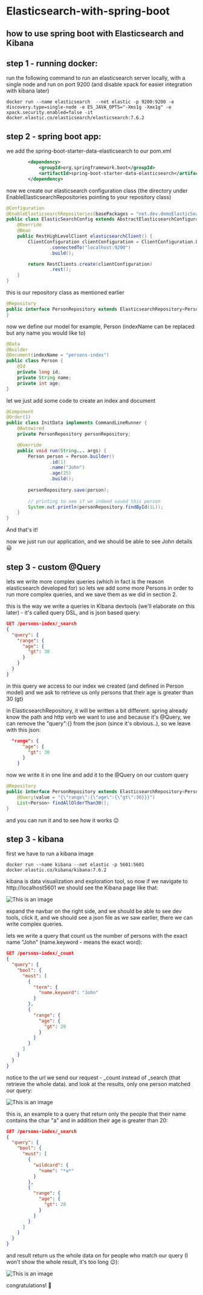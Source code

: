 # Elasticsearch-with-spring-boot
## how to use spring boot with Elasticsearch and Kibana

## step 1 - running docker:
run the following command to run an elasticsearch server locally, with a single node and run on port 9200 
(and disable xpack for easier integration with kibana later)

```shell
docker run --name elasticsearch  --net elastic -p 9200:9200 -e discovery.type=single-node -e ES_JAVA_OPTS="-Xms1g -Xmx1g" -e xpack.security.enabled=false -it docker.elastic.co/elasticsearch/elasticsearch:7.6.2
```
## step 2 - spring boot app: 

we add the spring-boot-starter-data-elasticsearch to our pom.xml
```xml
		<dependency>
			<groupId>org.springframework.boot</groupId>
			<artifactId>spring-boot-starter-data-elasticsearch</artifactId>
		</dependency>
```

now we create our elasticsearch configuration class (the directory under EnableElasticsearchRepositories pointing to your repository class)

```java
@Configuration
@EnableElasticsearchRepositories(basePackages = "net.dev.demoElasticSearch.repos")
public class ElasticSearchConfig extends AbstractElasticsearchConfiguration {
    @Override
    @Bean
    public RestHighLevelClient elasticsearchClient() {
        ClientConfiguration clientConfiguration = ClientConfiguration.builder()
                .connectedTo("localhost:9200")
                .build();

        return RestClients.create(clientConfiguration)
                .rest();
    }
}
```

this is our repository class as mentioned earlier

```java
@Repository
public interface PersonRepository extends ElasticsearchRepository<Person,Long> {
}
```
 now we define our model for example, Person (indexName can be replaced but any name you would like to)

```java
@Data
@Builder
@Document(indexName = "persons-index")
public class Person {
    @Id
    private long id;
    private String name;
    private int age;
}
```

let we just add some code to create an index and document
```java
@Component
@Order(1)
public class InitData implements CommandLineRunner {
    @Autowired
    private PersonRepository personRepository;

    @Override
    public void run(String... args) {
        Person person = Person.builder()
                .id(1)
                .name("John")
                .age(25)
                .build();
        
        personRepository.save(person);
        
        // printing to see if we indeed saved this person
        System.out.println(personRepository.findById(1L));
    }
}
```

And that's it!

now we just run our application, and we should be able to see John details :smiley:


## step 3 - custom @Query 
lets we write more complex queries (which in fact is the reason elasticsearch developed for)
so lets we add some more Persons
in order to run more complex queries, and we save them as we did in section 2.

this is the way we write a queries in Kibana 
devtools (we'll elaborate on this later) - it's called query DSL, and is json based query:
```json lines
GET /persons-index/_search
{
  "query": {
    "range": {
      "age": {
        "gt": 30
      }
    }
  }
}
```
in this query we access to our index we created (and defined in Person model)
and we ask to retrieve us only persons that their age is greater than 30 (gt)

in ElasticsearchRepository, it will be written a bit different.
spring already know the path and http verb we want to use and because it's @Query, we can remove the "query":{} from the json
(since it's obvious..), so we leave with this json:

```json lines
  "range": {
      "age": {
        "gt": 30
      }
    }
```

now we write it in one line and add it to the @Query on our custom query

```java
@Repository
public interface PersonRepository extends ElasticsearchRepository<Person,Long> {
    @Query(value = "{\"range\":{\"age\":{\"gt\":30}}}")
    List<Person> findAllOlderThan30();
}

```
and you can run it and to see how it works :wink:

## step 3 - kibana
first we have to run a kibana image
```shell
docker run --name kibana --net elastic -p 5601:5601 docker.elastic.co/kibana/kibana:7.6.2
```

kibana is data visualization and exploration tool, so now if we navigate to http://localhost5601 
we should see the Kibana page like that:

![This is an image](https://github.com/netanelshriki/Elasticsearch-with-spring-boot/blob/master/src/main/resources/assets/landing-page-kibana.png)


expand the navbar on the right side, and we should be able to see dev tools, click it,
and we should see a json file as we saw earlier, there we can write complex queries.

lets we write a query that count us the number of persons with the exact name "John" 
(name.keyword - means the exact word):
```json lines
GET /persons-index/_count
{
  "query": {
    "bool": {
      "must": [
        {
          "term": {
            "name.keyword": "John"
          }
        },
        {
          "range": {
            "age": {
              "gt": 20
            }
          }
        }
      ]
    }
  }
}
```

notice to the url we send our request - _count instead of _search (that retrieve the whole data).
and look at the results, only one person matched our query:

![This is an image](https://github.com/netanelshriki/Elasticsearch-with-spring-boot/blob/master/src/main/resources/assets/count-query-kibana.png)


this is, an example to a query that return only the people that their name contains the char "a"
and in addition their age is greater than 20:

```json lines
GET /persons-index/_search
{
  "query": {
    "bool": {
      "must": [
        {
          "wildcard": {
            "name": "*a*"
          }
        },
        {
          "range": {
            "age": {
              "gt": 20
            }
          }
        }
      ]
    }
  }
}
```

and result return us the whole data on for people who match our query (I won't show the whole result, it's too long :wink:):

![This is an image](https://github.com/netanelshriki/Elasticsearch-with-spring-boot/blob/master/src/main/resources/assets/search-query-kibana.png)

congratulations! :muscle:


